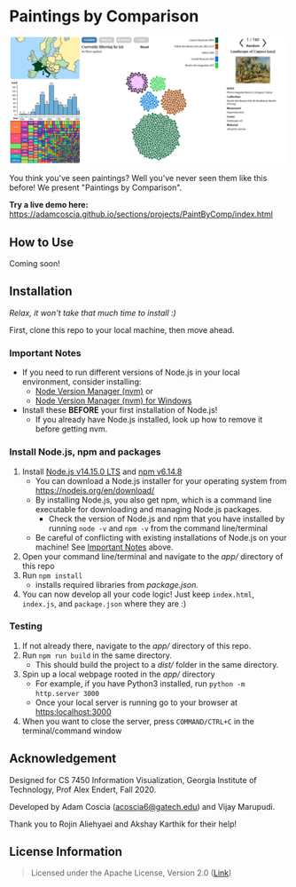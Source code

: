 # Paintings by Comparison

![demo-image](demo-image.PNG)

You think you've seen paintings? Well you've never seen them like this before! We present "Paintings by Comparison".

**Try a live demo here:** <https://adamcoscia.github.io/sections/projects/PaintByComp/index.html>

## How to Use

Coming soon!

## Installation

_Relax, it won't take that much time to install :)_

First, clone this repo to your local machine, then move ahead.

### Important Notes

- If you need to run different versions of Node.js in your local environment, consider installing:
  - [Node Version Manager (nvm)](https://github.com/creationix/nvm) or 
  - [Node Version Manager (nvm) for Windows](https://github.com/coreybutler/nvm-windows)
- Install these **BEFORE** your first installation of Node.js! 
  - If you already have Node.js installed, look up how to remove it before getting nvm.

### Install Node.js, npm and packages

1. Install [Node.js v14.15.0 LTS](https://nodejs.org/en/) and [npm v6.14.8](https://docs.npmjs.com/cli/npm)
   - You can download a Node.js installer for your operating system from <https://nodejs.org/en/download/>
   - By installing Node.js, you also get npm, which is a command line executable for downloading and managing Node.js packages.
     - Check the version of Node.js and npm that you have installed by running `node -v` and `npm -v` from the command line/terminal
   - Be careful of conflicting with existing installations of Node.js on your machine! See [Important Notes](<README.md#important-notes>) above.
2. Open your command line/terminal and navigate to the _app/_ directory of this repo
3. Run `npm install`
   - installs required libraries from _package.json._
4. You can now develop all your code logic! Just keep `index.html`, `index.js`, and `package.json` where they are :)

### Testing

1. If not already there, navigate to the _app/_ directory of this repo.
2. Run `npm run build` in the same directory.
   - This should build the project to a _dist/_ folder in the same directory.
3. Spin up a local webpage rooted in the _app/_ directory
   - For example, if you have Python3 installed, run `python -m http.server 3000`
   - Once your local server is running go to your browser at <https:localhost:3000>
4. When you want to close the server, press `COMMAND/CTRL+C` in the terminal/command window

## Acknowledgement

Designed for CS 7450 Information Visualization, Georgia Institute of Technology, Prof Alex Endert, Fall 2020.

Developed by Adam Coscia ([acoscia6@gatech.edu](mailto:acoscia6@gatech.edu)) and Vijay Marupudi.

Thank you to Rojin Aliehyaei and Akshay Karthik for their help!

## License Information

> Licensed under the Apache License, Version 2.0 ([Link](http://www.apache.org/licenses/LICENSE-2.0))
